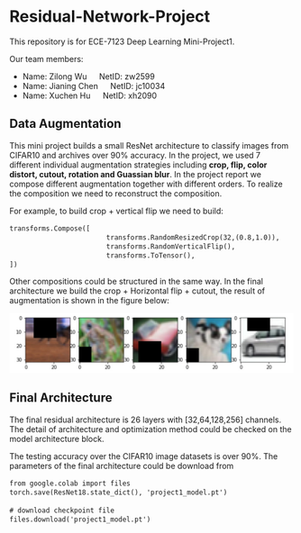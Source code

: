 # Residual-Network-Project
This repository is for ECE-7123 Deep Learning Mini-Project1.

Our team members:

* Name: Zilong Wu &emsp;  NetID: zw2599
* Name: Jianing Chen &emsp; NetID: jc10034
* Name: Xuchen Hu &emsp; NetID: xh2090

## Data Augmentation
This mini project builds a small ResNet architecture to classify images from CIFAR10 and archives over 90% accuracy. In the project, we used 7 different individual augmentation strategies including **crop, flip, color distort, cutout, rotation and Guassian blur**. In the project report we compose different augmentation together with different orders. To realize the composition we need to reconstruct the composition. 

For example, to build crop + vertical flip we need to build:
````
transforms.Compose([
                        transforms.RandomResizedCrop(32,(0.8,1.0)),
                        transforms.RandomVerticalFlip(),
                        transforms.ToTensor(),                 
])
````

Other compositions could be structured in the same way. In the final architecture we build the crop + Horizontal flip + cutout, the result of augmentation is shown in the figure below:

![image](https://github.com/Jianing-Chen/Residual-Network-Project/blob/main/1.jpg)

## Final Architecture
The final residual architecture is 26 layers with [32,64,128,256] channels. The detail of architecture and optimization method could be checked on the model architecture block.

The testing accuracy over the CIFAR10 image datasets is over 90%. The parameters of the final architecture could be download from 
````
from google.colab import files
torch.save(ResNet18.state_dict(), 'project1_model.pt')

# download checkpoint file
files.download('project1_model.pt')
````
